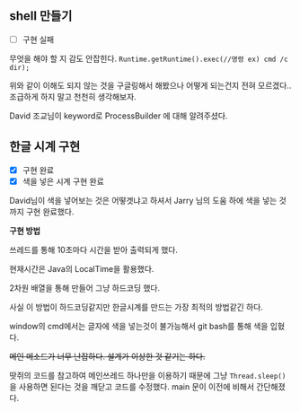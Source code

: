 ## shell 만들기
- [ ] 구현 실패

무엇을 해야 할 지 감도 안잡힌다.
`Runtime.getRuntime().exec(//명령 ex) cmd /c dir);`

위와 같이 이해도 되지 않는 것을 구글링해서 해봤으나 어떻게 되는건지 전혀 모르겠다..
조급하게 하지 말고 천천히 생각해보자.


David 조교님이 keyword로 ProcessBuilder 에 대해 알려주셨다.



## 한글 시계 구현

- [x] 구현 완료
- [x] 색을 넣은 시계 구현 완료

David님이 색을 넣어보는 것은 어떻겟냐고 하셔서 Jarry 님의 도움 하에 색을 넣는 것까지 구현 완료했다. 



**구현 방법**


쓰레드를 통해 10초마다 시간을 받아 출력되게 했다.


현재시간은 Java의 LocalTime을 활용했다.


2차원 배열을 통해 만들어 그냥 하드코딩 했다.


사실 이 방법이 하드코딩같지만 한글시계를 만드는 가장 최적의 방법같긴 하다.


window의 cmd에서는 글자에 색을 넣는것이 불가능해서 git bash를 통해 색을 입혔다.


~~메인 메소드가 너무 난잡하다. 설계가 이상한 것 같기는 하다.~~

땃쥐의 코드를 참고하여 메인쓰레드 하나만을 이용하기 때문에 그냥 `Thread.sleep()`을 사용하면 된다는 것을 깨닫고 코드를 수정했다.
main 문이 이전에 비해서 간단해졌다.

